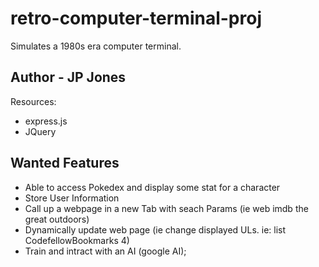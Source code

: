 # retro-computer-terminal-proj

Simulates a 1980s era computer terminal.

## Author - JP Jones

Resources:

+ express.js
+ JQuery

## Wanted Features

+ Able to access Pokedex and display some stat for a character
+ Store User Information
+ Call up a webpage in a new Tab with seach Params (ie web imdb the great outdoors)
+ Dynamically update web page (ie change displayed ULs.  ie: list CodefellowBookmarks 4)
+ Train and intract with an AI (google AI);

